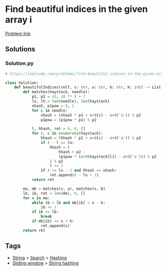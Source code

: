 # Find beautiful indices in the given array i

[Problem link](https://leetcode.com/problems/find-beautiful-indices-in-the-given-array-i/)

## Solutions


### Solution.py
```py
# https://leetcode.com/problems/find-beautiful-indices-in-the-given-array-i/

class Solution:
    def beautifulIndices(self, s: str, a: str, b: str, k: int) -> List[int]:
        def matches(haystack, needle):
            p1, p2 = 43, 10 ** 9 + 7
            ln, lh = len(needle), len(haystack)
            nhash, p1pow = 0, 1
            for c in needle:
                nhash = (nhash * p1 + ord(c) - ord('a')) % p2
                p1pow = (p1pow * p1) % p2

            l, hhash, ret = 0, 0, []
            for r, c in enumerate(haystack):
                hhash = (hhash * p1 + ord(c) - ord('a')) % p2
                if r - l == ln:
                    hhash = (
                        hhash + p2 -
                        (p1pow * (ord(haystack[l]) - ord('a'))) % p2
                    ) % p2
                    l += 1
                if r >= ln - 1 and hhash == nhash:
                    ret.append(r - ln + 1)
            return ret

        ma, mb = matches(s, a), matches(s, b)
        lb, ib, ret = len(mb), 0, []
        for x in ma:
            while ib < lb and mb[ib] < x - k:
                ib += 1
            if ib >= lb:
                break
            if mb[ib] <= x + k:
                ret.append(x)
        return ret
```
## Tags

* [String](/README.md#String) > [Search](/README.md#String-Search) > [Hashing](/README.md#String-Search-Hashing)
* [Sliding window](/README.md#Sliding_window) > [String hashing](/README.md#Sliding_window-String_hashing)
